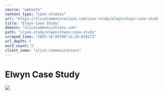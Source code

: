 ```yaml
---
source: "website"
content_type: "case_studies"
url: "https://slicecommunications.com/case-study/elwyn/elwyn-case-study"
title: "Elwyn Case Study"
domain: "slicecommunications.com"
path: "/case-study/elwyn/elwyn-case-study"
scraped_time: "2025-10-05T00:12:29.018172"
url_depth: 3
word_count: 5
client_name: "slice-communications"
---
```


# Elwyn Case Study

[![](https://slicecommunications.com/wp-content/uploads/2020/05/Elwyn-Case-Study-pdf-232x300.jpg)](https://slicecommunications.com/wp-content/uploads/2020/05/Elwyn-Case-Study.pdf)
